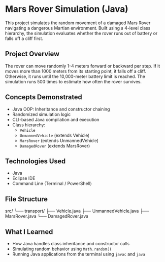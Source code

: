 # Mars Rover Simulation (Java)

This project simulates the random movement of a damaged Mars Rover navigating a dangerous Martian environment. Built using a 4-level class hierarchy, the simulation evaluates whether the rover runs out of battery or falls off a cliff first.

## Project Overview
The rover can move randomly 1–4 meters forward or backward per step. If it moves more than 1000 meters from its starting point, it falls off a cliff. Otherwise, it runs until the 10,000-meter battery limit is reached. The simulation runs 500 times to estimate how often the rover survives.

## Concepts Demonstrated
- Java OOP: Inheritance and constructor chaining
- Randomized simulation logic
- CLI-based Java compilation and execution
- Class hierarchy:
  - `Vehicle`
  - `UnmannedVehicle` (extends Vehicle)
  - `MarsRover` (extends UnmannedVehicle)
  - `DamagedRover` (extends MarsRover)

## Technologies Used
- Java
- Eclipse IDE
- Command Line (Terminal / PowerShell)

## File Structure
src/
└── transport/
  ├── Vehicle.java
  ├── UnmannedVehicle.java
  ├── MarsRover.java
  └── DamagedRover.java



## What I Learned
- How Java handles class inheritance and constructor calls
- Simulating random behavior using `Math.random()`
- Running Java applications from the terminal using `javac` and `java`


